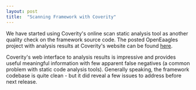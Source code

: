```yaml
---
layout: post
title:  "Scanning Framework with Coverity"
---
```

We have started using Coverity's online scan static analysis tool as another quality check on the framework source code. The posted OpenEaagles project with analysis results at Coverity's website can be found [here](https://scan.coverity.com/projects/5133).

Coverity's web interface to analysis results is impressive and provides useful meaningful information with few apparent false negatives (a common problem with static code analysis tools). Generally speaking, the framework codebase is quite clean - but it did reveal a few issues to address before next release.
